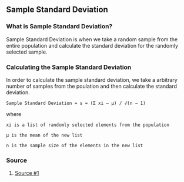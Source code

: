 ## Sample Standard Deviation

### What is Sample Standard Deviation?
Sample Standard Deviation is when we take a random sample from the entire population and calculate the standard deviation for the randomly selected sample. 

### Calculating the Sample Standard Deviation

In order to calculate the sample standard deviation, we take a arbitrary number of samples from the poulation and then calculate the standard deviation.

```
Sample Standard Deviation = s = (Σ xi – μ) / √(n − 1)
```
where

    xi is a list of randomly selected elements from the population
    
    μ is the mean of the new list

    n is the sample size of the elements in the new list

### Source
1. [Source #1](https://sciencing.com/how-to-find-sample-standard-deviation-13712244.html)